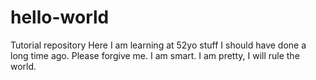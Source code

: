 # hello-world
Tutorial repository
Here I am learning at 52yo stuff I should have done a long time ago.  Please forgive me.  I am smart. I am pretty,  I will rule the world.
